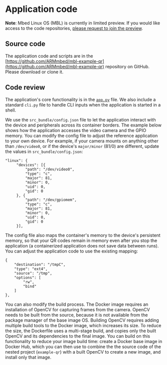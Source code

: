 # Application code

<span class="notes">**Note**: Mbed Linux OS (MBL) is currently in limited preview. If you would like access to the code repositories, [please request to join the preview](https://os.mbed.com/linux-os/).</span>

## Source code

The application code and scripts are in the [https://github.com/ARMmbed/mbl-example-qr](https://github.com/ARMmbed/mbl-example-qr) repository on GitHub. Please download or clone it.

## Code review

The application's core functionality is in the [`app.py`](https://github.com/ARMmbed/mbl-example-qr/blob/master/example-qr/example_qr/app.py) file. We also include a standard `cli.py` file to handle CLI inputs when the application is started in a shell.

We use the `src_bundle/config.json` file to let the application interact with the device and peripherals across its container borders. The example below shows how the application accesses the video camera and the GPIO memory. You can modify the config file to adjust the reference application to your own device. For example, if your camera mounts on anything other than `/dev/video0`, or if the device's `major/minor` (81/0) are different, update the values in `src_bundle/config.json`:

```
"linux": {
     "devices": [{
         "path": "/dev/video0",
         "type": "c",
         "major": 81,
         "minor": 0,
         "uid": 0,
         "gid": 0
     }, {
         "path": "/dev/gpiomem",
         "type": "c",
         "major": 81,
         "minor": 0,
         "uid": 0,
         "gid": 0
     }],

```

The config file also maps the container's memory to the device's persistent memory, so that your QR codes remain in memory even after you stop the application (a containerized application does not save data between runs). You can adjust the application code to use the existing mapping:

```
{
    "destination": "/tmpC",
    "type": "ext4",
    "source": "/tmp",
    "options": [
        "rw",
        "bind"
    ]
},
```

You can also modify the build process. The Docker image requires an installation of OpenCV for capturing frames from the camera. OpenCV needs to be built from the source, because it is not available from the package manager of the base image OS. Building OpenCV requires adding multiple build tools to the Docker image, which increases its size. To reduce the size, the Dockerfile uses a multi-stage build, and copies only the built OpenCV and its dependencies to the final image. You can build on this functionality to reduce your image build time: create a Docker base image in Docker Hub, which you can then use to combine the the source code of the nested project (`example-qr`) with a built OpenCV to create a new image, and install only that image.
